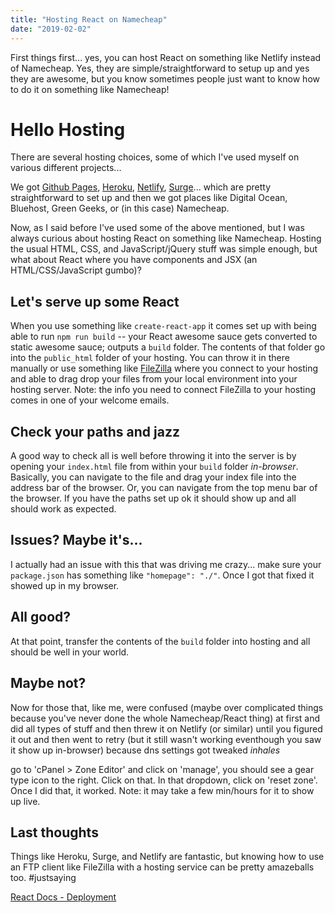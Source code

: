 ```yaml
---
title: "Hosting React on Namecheap"
date: "2019-02-02"
---
```


First things first...
yes, you can host React on something like Netlify instead of Namecheap. Yes, they are simple/straightforward to setup up and yes they are awesome, but you know sometimes people just want to know how to do it on something like Namecheap!

# Hello Hosting

There are several hosting choices, some of which I've used myself on various different projects...

We got [Github Pages](https://pages.github.com/), [Heroku](https://heroku.com/), [Netlify](https://netlify.com/), [Surge](https://surge.sh)... which are pretty straightforward to set up and then we got places like Digital Ocean, Bluehost, Green Geeks, or (in this case) Namecheap.

Now, as I said before I've used some of the above mentioned, but I was always curious about hosting React on something like Namecheap. Hosting the usual HTML, CSS, and JavaScript/jQuery stuff was simple enough, but what about React where you have components and JSX (an HTML/CSS/JavaScript gumbo)?

## Let's serve up some React

When you use something like `create-react-app` it comes set up with being able to run `npm run build` -- your React awesome sauce gets converted to static awesome sauce; outputs a `build` folder. The contents of that folder go into the `public_html` folder of your hosting. You can throw it in there manually or use something like [FileZilla](https://filezilla-project.org/) where you connect to your hosting and able to drag drop your files from your local environment into your hosting server. Note: the info you need to connect FileZilla to your hosting comes in one of your welcome emails.

## Check your paths and jazz

A good way to check all is well before throwing it into the server is by opening your `index.html` file from within your `build` folder _in-browser_. Basically, you can navigate to the file and drag your index file into the address bar of the browser. Or, you can navigate from the top menu bar of the browser. If you have the paths set up ok it should show up and all should work as expected.

## Issues? Maybe it's...

I actually had an issue with this that was driving me crazy... make sure your `package.json` has something like `"homepage": "./"`. Once I got that fixed it showed up in my browser.

## All good?

At that point, transfer the contents of the `build` folder into hosting and all should be well in your world.

## Maybe not?

Now for those that, like me, were confused (maybe over complicated things because you've never done the whole Namecheap/React thing) at first and did all types of stuff and then threw it on Netlify (or similar) until you figured it out and then went to retry (but it still wasn't working eventhough you saw it show up in-browser) because dns settings got tweaked _inhales_

go to 'cPanel > Zone Editor' and click on 'manage', you should see a gear type icon to the right. Click on that. In that dropdown, click on 'reset zone'. Once I did that, it worked. Note: it may take a few min/hours for it to show up live.

## Last thoughts

Things like Heroku, Surge, and Netlify are fantastic, but knowing how to use an FTP client like FileZilla with a hosting service can be pretty amazeballs too. #justsaying

[React Docs - Deployment](https://facebook.github.io/create-react-app/docs/deployment)
